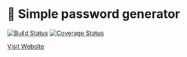# :rocket: Simple password generator

[![Build Status](https://travis-ci.com/turkaytunc/pass-gen.svg)](https://travis-ci.com/turkaytunc/pass-gen)
[![Coverage Status](https://coveralls.io/repos/github/turkaytunc/pass-gen/badge.svg)](https://coveralls.io/github/turkaytunc/pass-gen?branch=main)

[Visit Website](https://turkaytunc.github.io/pass-gen/)

